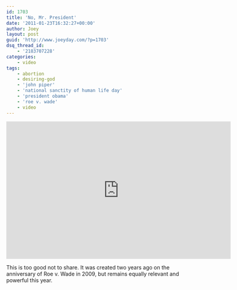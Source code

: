 ```yaml
---
id: 1703
title: 'No, Mr. President'
date: '2011-01-23T16:32:27+00:00'
author: Joey
layout: post
guid: 'http://www.joeyday.com/?p=1703'
dsq_thread_id:
    - '2183707228'
categories:
    - video
tags:
    - abortion
    - desiring-god
    - 'john piper'
    - 'national sanctity of human life day'
    - 'president obama'
    - 'roe v. wade'
    - video
---
```


<iframe allowfullscreen="" class="youtube-player" frameborder="0" height="364" loading="lazy" src="http://www.youtube.com/embed/O68MByaMVdM" title="YouTube video player" type="text/html" width="595"></iframe>

This is too good not to share. It was created two years ago on the anniversary of Roe v. Wade in 2009, but remains equally relevant and powerful this year.